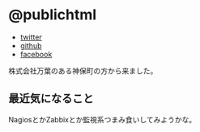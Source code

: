 # @publichtml

- [twitter](http://twitter.com/publichtml)
- [github](https://github.com/publichtml)
- [facebook](https://www.facebook.com/wakana.odagiri)

株式会社万葉のある神保町の方から来ました。

## 最近気になること

NagiosとかZabbixとか監視系つまみ食いしてみようかな。
